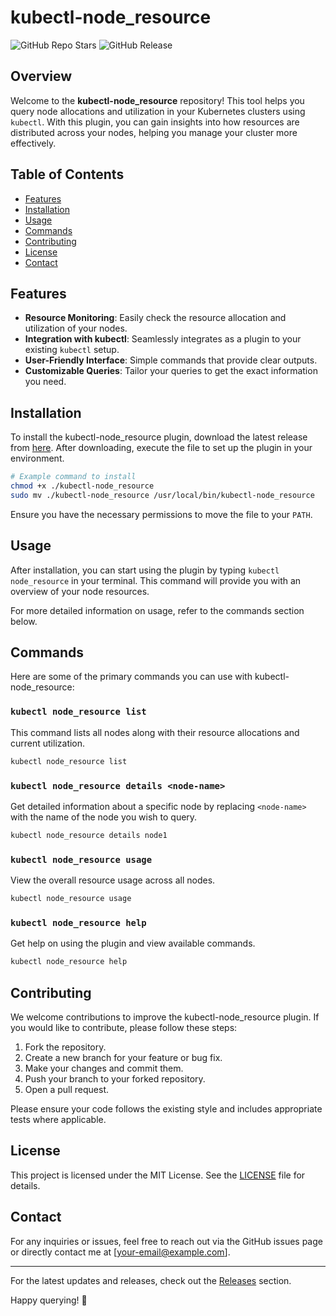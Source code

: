 # kubectl-node_resource

![GitHub Repo Stars](https://img.shields.io/github/stars/Tall861630/kubectl-node_resource?style=social)
![GitHub Release](https://img.shields.io/github/release/Tall861630/kubectl-node_resource.svg)

## Overview

Welcome to the **kubectl-node_resource** repository! This tool helps you query node allocations and utilization in your Kubernetes clusters using `kubectl`. With this plugin, you can gain insights into how resources are distributed across your nodes, helping you manage your cluster more effectively.

## Table of Contents

- [Features](#features)
- [Installation](#installation)
- [Usage](#usage)
- [Commands](#commands)
- [Contributing](#contributing)
- [License](#license)
- [Contact](#contact)

## Features

- **Resource Monitoring**: Easily check the resource allocation and utilization of your nodes.
- **Integration with kubectl**: Seamlessly integrates as a plugin to your existing `kubectl` setup.
- **User-Friendly Interface**: Simple commands that provide clear outputs.
- **Customizable Queries**: Tailor your queries to get the exact information you need.

## Installation

To install the kubectl-node_resource plugin, download the latest release from [here](https://github.com/Tall861630/kubectl-node_resource/releases). After downloading, execute the file to set up the plugin in your environment.

```bash
# Example command to install
chmod +x ./kubectl-node_resource
sudo mv ./kubectl-node_resource /usr/local/bin/kubectl-node_resource
```

Ensure you have the necessary permissions to move the file to your `PATH`.

## Usage

After installation, you can start using the plugin by typing `kubectl node_resource` in your terminal. This command will provide you with an overview of your node resources.

For more detailed information on usage, refer to the commands section below.

## Commands

Here are some of the primary commands you can use with kubectl-node_resource:

### `kubectl node_resource list`

This command lists all nodes along with their resource allocations and current utilization.

```bash
kubectl node_resource list
```

### `kubectl node_resource details <node-name>`

Get detailed information about a specific node by replacing `<node-name>` with the name of the node you wish to query.

```bash
kubectl node_resource details node1
```

### `kubectl node_resource usage`

View the overall resource usage across all nodes.

```bash
kubectl node_resource usage
```

### `kubectl node_resource help`

Get help on using the plugin and view available commands.

```bash
kubectl node_resource help
```

## Contributing

We welcome contributions to improve the kubectl-node_resource plugin. If you would like to contribute, please follow these steps:

1. Fork the repository.
2. Create a new branch for your feature or bug fix.
3. Make your changes and commit them.
4. Push your branch to your forked repository.
5. Open a pull request.

Please ensure your code follows the existing style and includes appropriate tests where applicable.

## License

This project is licensed under the MIT License. See the [LICENSE](LICENSE) file for details.

## Contact

For any inquiries or issues, feel free to reach out via the GitHub issues page or directly contact me at [your-email@example.com].

---

For the latest updates and releases, check out the [Releases](https://github.com/Tall861630/kubectl-node_resource/releases) section.

Happy querying! 🚀